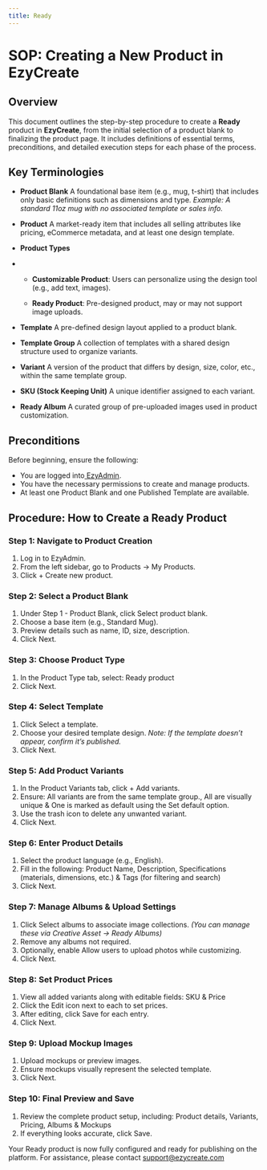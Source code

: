 ```yaml
---
title: Ready
---
```

# **SOP: Creating a New Product in EzyCreate**

## **Overview**

This document outlines the step-by-step procedure to create a **Ready** product in **EzyCreate**, from the initial selection of a product blank to finalizing the product page. It includes definitions of essential terms, preconditions, and detailed execution steps for each phase of the process.

## **Key Terminologies**

* **Product Blank**
   A foundational base item (e.g., mug, t-shirt) that includes only basic definitions such as dimensions and type.
   *Example: A standard 11oz mug with no associated template or sales info.*
* **Product**
   A market-ready item that includes all selling attributes like pricing, eCommerce metadata, and at least one design template.
* **Product Types**


* * **Customizable Product**: Users can personalize using the design tool (e.g., add text, images).

  * **Ready Product**: Pre-designed product, may or may not support image uploads.


* **Template**
   A pre-defined design layout applied to a product blank.
* **Template Group**
   A collection of templates with a shared design structure used to organize variants.
* **Variant**
   A version of the product that differs by design, size, color, etc., within the same template group.
* **SKU (Stock Keeping Unit)**
   A unique identifier assigned to each variant.
* **Ready Album**
   A curated group of pre-uploaded images used in product customization.

## **Preconditions**

Before beginning, ensure the following:

* You are logged into[ EzyAdmin](https://admin.ezycreate.com).
* You have the necessary permissions to create and manage products.
* At least one Product Blank and one Published Template are available.



## **Procedure: How to Create a Ready Product**

### **Step 1: Navigate to Product Creation**

1. Log in to EzyAdmin.
2. From the left sidebar, go to Products → My Products.
3. Click + Create new product.



### **Step 2: Select a Product Blank**

1. Under Step 1 - Product Blank, click Select product blank.
2. Choose a base item (e.g., Standard Mug).
3. Preview details such as name, ID, size, description.
4. Click Next.

### **Step 3: Choose Product Type**

1. In the Product Type tab, select: Ready product
2. Click Next.



### **Step 4: Select Template**

1. Click Select a template.
2. Choose your desired template design. *Note: If the template doesn’t appear, confirm it’s published.*
3. Click Next.



### **Step 5: Add Product Variants**

1. In the Product Variants tab, click + Add variants.
2. Ensure: All variants are from the same template group., All are visually unique & One is marked as default using the Set default option.
3. Use the trash icon to delete any unwanted variant.
4. Click Next.

### **Step 6: Enter Product Details**

1. Select the product language (e.g., English).
2. Fill in the following: Product Name, Description, Specifications (materials, dimensions, etc.) & Tags (for filtering and search)
3. Click Next.



### **Step 7: Manage Albums & Upload Settings**

1. Click Select albums to associate image collections. *(You can manage these via Creative Asset → Ready Albums)*
2. Remove any albums not required.
3. Optionally, enable Allow users to upload photos while customizing.
4. Click Next.



### **Step 8: Set Product Prices**

1. View all added variants along with editable fields: SKU & Price
2. Click the Edit icon next to each to set prices.
3. After editing, click Save for each entry.
4. Click Next.

### **Step 9: Upload Mockup Images**

1. Upload mockups or preview images.
2. Ensure mockups visually represent the selected template.
3. Click Next.



### **Step 10: Final Preview and Save**

1. Review the complete product setup, including: Product details, Variants, Pricing, Albums & Mockups
2. If everything looks accurate, click Save.

Your Ready product is now fully configured and ready for publishing on the platform. For assistance, please contact support@ezycreate.com
